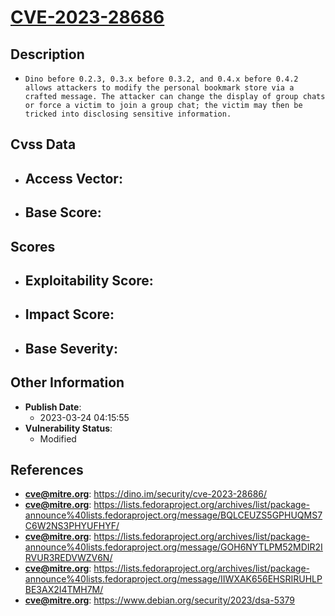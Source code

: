 
# [CVE-2023-28686](https://cve.mitre.org/cgi-bin/cvename.cgi?name=CVE-2023-28686)

## Description

- `Dino before 0.2.3, 0.3.x before 0.3.2, and 0.4.x before 0.4.2 allows attackers to modify the personal bookmark store via a crafted message. The attacker can change the display of group chats or force a victim to join a group chat; the victim may then be tricked into disclosing sensitive information.`

## Cvss Data

- **Access Vector**:
  - 
- **Base Score**:
  - 

## Scores

- **Exploitability Score**:
  - 
- **Impact Score**:
  - 
- **Base Severity**:
  - 

## Other Information

- **Publish Date**:
  - 2023-03-24 04:15:55
- **Vulnerability Status**:
  - Modified

## References

- **cve@mitre.org**: https://dino.im/security/cve-2023-28686/
- **cve@mitre.org**: https://lists.fedoraproject.org/archives/list/package-announce%40lists.fedoraproject.org/message/BQLCEUZS5GPHUQMS7C6W2NS3PHYUFHYF/
- **cve@mitre.org**: https://lists.fedoraproject.org/archives/list/package-announce%40lists.fedoraproject.org/message/GOH6NYTLPM52MDIR2IRVUR3REDVWZV6N/
- **cve@mitre.org**: https://lists.fedoraproject.org/archives/list/package-announce%40lists.fedoraproject.org/message/IIWXAK656EHSRIRUHLPBE3AX2I4TMH7M/
- **cve@mitre.org**: https://www.debian.org/security/2023/dsa-5379
